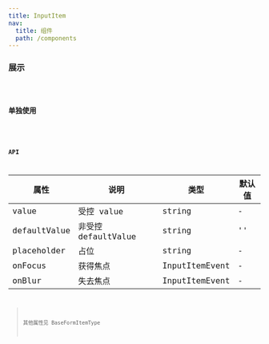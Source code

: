 ```yaml
---
title: InputItem
nav:
  title: 组件
  path: /components
---
```


### 展示

<code src="./demo/basic.tsx" />

### 单独使用
<code src="./demo/single.tsx" />

### API

| 属性 | 说明 | 类型 | 默认值 |
| --- | --- | --- | --- |
| value | 受控 value | string | - |
| defaultValue | 非受控 defaultValue  | string | '' |
| placeholder | 占位 | string | - |
| onFocus | 获得焦点 | InputItemEvent | - |
| onBlur | 失去焦点  | InputItemEvent | - |

> 其他属性见 BaseFormItemType
